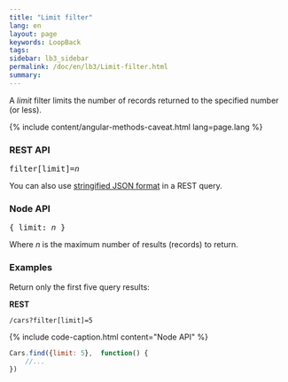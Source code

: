 ```yaml
---
title: "Limit filter"
lang: en
layout: page
keywords: LoopBack
tags:
sidebar: lb3_sidebar
permalink: /doc/en/lb3/Limit-filter.html
summary:
---
```


A _limit_ filter limits the number of records returned to the specified number (or less).

{% include content/angular-methods-caveat.html lang=page.lang %}

### REST API

<pre>
filter[limit]=<i>n</i>
</pre>

You can also use [stringified JSON format](Querying-data.html#using-stringified-json-in-rest-queries) in a REST query.

### Node API

<pre>
{ limit: <i>n</i> }
</pre>

Where _n_ is the maximum number of results (records) to return.

### Examples

Return only the first five query results:

**REST**

`/cars?filter[limit]=5`

{% include code-caption.html content="Node API" %}
```javascript
Cars.find({limit: 5},  function() {
    //...
})
```
